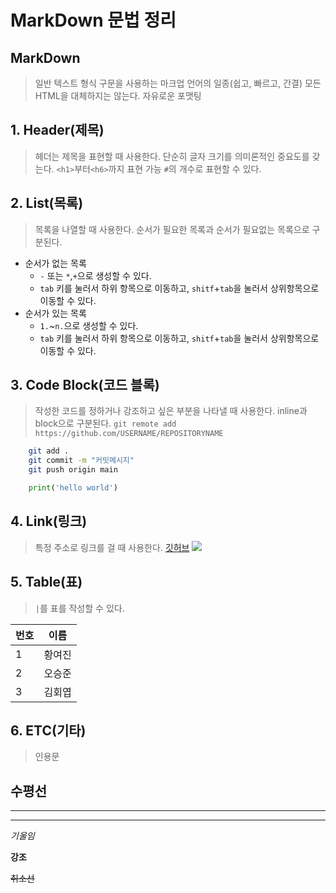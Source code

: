 # MarkDown 문법 정리

## MarkDown
> 일반 텍스트 형식 구문을 사용하는 마크업 언어의 일종(쉽고, 빠르고, 간결)
> 모든 HTML을 대체하지는 않는다.
> 자유로운 포맷팅

## 1. Header(제목)
>헤더는 제목을 표현할 때 사용한다.
>단순히 글자 크기를 의미론적인 중요도를 갖는다.
>`<h1>`부터`<h6>`까지 표현 가능
>`#`의 개수로 표현할 수 있다.

## 2. List(목록)
> 목록을 나열할 때 사용한다.
> 순서가 필요한 목록과 순서가 필요없는 목록으로 구분된다.
* 순서가 없는 목록
  * `-` 또는 `*`,`+`으로 생성할 수 있다.
  * `tab` 키를 눌러서 하위 항목으로 이동하고, `shitf`+`tab`을 눌러서 상위항목으로 이동할 수 있다.
* 순서가 있는 목록 
  * `1.`~`n.`으로 생성할 수 있다.
  *  `tab` 키를 눌러서 하위 항목으로 이동하고, `shitf`+`tab`을 눌러서 상위항목으로 이동할 수 있다.

## 3. Code Block(코드 블록)
> 작성한 코드를 정하거나 강조하고 싶은 부분을 나타낼 때 사용한다.
> inline과 block으로 구분된다.
`git remote add https://github.com/USERNAME/REPOSITORYNAME`
```bash
    git add .
    git commit -m "커밋메시지"
    git push origin main
```
```python
    print('hello world')
```

## 4. Link(링크)
> 특정 주소로 링크를 걸 때 사용한다.
[깃허브](https://github.com)
![](https://placeholder.com/200x200)

## 5. Table(표)
> `|`를 표를 작성할 수 있다.

|번호|이름|
|---|---|
|1|황여진|
|2|오승준|
|3|김회엽|

## 6. ETC(기타)
> 인용문

수평선
---
***
___
*기울임* 

**강조**

~~취소선~~
